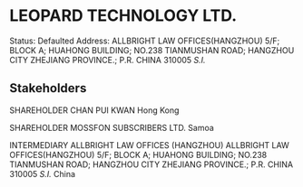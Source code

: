 # LEOPARD TECHNOLOGY LTD.
Status: Defaulted
Address: ALLBRIGHT LAW OFFICES(HANGZHOU) 5/F; BLOCK A; HUAHONG BUILDING; NO.238 TIANMUSHAN ROAD; HANGZHOU CITY ZHEJIANG PROVINCE.; P.R. CHINA 310005 *S.I.*

## Stakeholders
SHAREHOLDER
CHAN PUI KWAN
Hong Kong


SHAREHOLDER
MOSSFON SUBSCRIBERS LTD.
Samoa


INTERMEDIARY
ALLBRIGHT LAW OFFICES (HANGZHOU)
ALLBRIGHT LAW OFFICES(HANGZHOU) 5/F; BLOCK A; HUAHONG BUILDING; NO.238 TIANMUSHAN ROAD; HANGZHOU CITY ZHEJIANG PROVINCE.; P.R. CHINA 310005 *S.I.*
China




